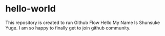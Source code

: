 # hello-world
This repository is created to run Github Flow
Hello My Name Is Shunsuke Yuge. I am so happy to finally get to join github community.
